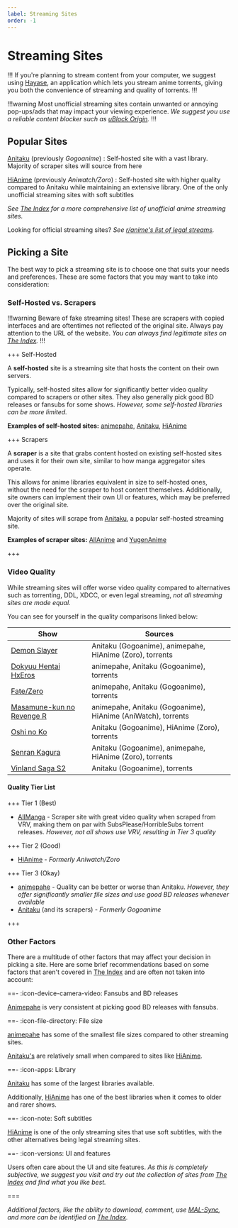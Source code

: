 ```yaml
---
label: Streaming Sites
order: -1
---
```


# Streaming Sites

!!!
If you're planning to stream content from your computer, we suggest using [Hayase](https://github.com/hayase-app/ui), an application which lets you stream anime torrents, giving you both the convenience of streaming and quality of torrents.
!!!

!!!warning
Most unofficial streaming sites contain unwanted or annoying pop-ups/ads that may impact your viewing experience. *We suggest you use a reliable content blocker such as [uBlock Origin](https://ublockorigin.com).*
!!!

## Popular Sites

[Anitaku](https://anitaku.to) (previously *Gogoanime*)
:   Self-hosted site with a vast library. Majority of scraper sites will source from here

[HiAnime](https://hianime.to) (previously *Aniwatch/Zoro*)
:   Self-hosted site with higher quality compared to Anitaku while maintaining an extensive library. One of the only unofficial streaming sites with soft subtitles

*See [The Index](https://theindex.moe) for a more comprehensive list of unofficial anime streaming sites.*

Looking for official streaming sites? *See [r/anime's list of legal streams](https://www.reddit.com/r/anime/wiki/legal_streams).*

## Picking a Site

The best way to pick a streaming site is to choose one that suits your needs and preferences. These are some factors that you may want to take into consideration:

### Self-Hosted vs. Scrapers

!!!warning
Beware of fake streaming sites! These are scrapers with copied interfaces and are oftentimes not reflected of the original site. Always pay attention to the URL of the website. *You can always find legitimate sites on [The Index](https://theindex.moe).*
!!!

+++ Self-Hosted

A **self-hosted** site is a streaming site that hosts the content on their own servers.

Typically, self-hosted sites allow for significantly better video quality compared to scrapers or other sites. They also generally pick good BD releases or fansubs for some shows. *However, some self-hosted libraries can be more limited.*

**Examples of self-hosted sites:** [animepahe](https://animepahe.com), [Anitaku](https://anitaku.to), [HiAnime](https://hianime.to)

+++ Scrapers

A **scraper** is a site that grabs content hosted on existing self-hosted sites and uses it for their own site, similar to how manga aggregator sites operate.

This allows for anime libraries equivalent in size to self-hosted ones, without the need for the scraper to host content themselves. Additionally, site owners can implement their own UI or features, which may be preferred over the original site.

Majority of sites will scrape from [Anitaku](https://anitaku.to), a popular self-hosted streaming site.

**Examples of scraper sites:** [AllAnime](https://allanime.to) and [YugenAnime](https://yugenanime.tv)

+++

### Video Quality

While streaming sites will offer worse video quality compared to alternatives such as torrenting, DDL, XDCC, or even legal streaming, *not all streaming sites are made equal.*

You can see for yourself in the quality comparisons linked below:

Show                                                      | Sources
----------------------------------------------------------|------------------------------------------------------------------------------
[Demon Slayer](https://slow.pics/c/pjYaqdnr)              | Anitaku (Gogoanime), animepahe, HiAnime (Zoro), torrents
[Dokyuu Hentai HxEros](https://slow.pics/c/PZRxqAsh)      | animepahe, Anitaku (Gogoanime), torrents
[Fate/Zero](https://slow.pics/c/1LNZtDzm)                 | animepahe, Anitaku (Gogoanime), torrents
[Masamune-kun no Revenge R](https://slow.pics/c/rj3QjRMA) | animepahe, Anitaku (Gogoanime), HiAnime (AniWatch), torrents
[Oshi no Ko](https://slow.pics/c/6HqApHsn)                | Anitaku (Gogoanime), HiAnime (Zoro), torrents
[Senran Kagura](https://slow.pics/c/QLtX61qx)             | Anitaku (Gogoanime), animepahe, HiAnime (Zoro), torrents
[Vinland Saga S2](https://slow.pics/c/GjhwBwo3)           | Anitaku (Gogoanime), torrents

#### Quality Tier List

+++ Tier 1 (Best)

- [AllManga](https://allmanga.to) - Scraper site with great video quality when scraped from VRV, making them on par with SubsPlease/HorribleSubs torrent releases. *However, not all shows use VRV, resulting in Tier 3 quality*

+++ Tier 2 (Good)

- [HiAnime](https://hianime.to) - *Formerly Aniwatch/Zoro*

+++ Tier 3 (Okay)

- [animepahe](https://animepahe.com) - Quality can be better or worse than Anitaku. *However, they offer significantly smaller file sizes and use good BD releases whenever available*
- [Anitaku](https://anitaku.to) (and its scrapers) - *Formerly Gogoanime*

+++

### Other Factors

There are a multitude of other factors that may affect your decision in picking a site. Here are some brief recommendations based on some factors that aren't covered in [The Index](https://theindex.moe) and are often not taken into account:

==- :icon-device-camera-video: Fansubs and BD releases

[Animepahe](https://animepahe.com) is very consistent at picking good BD releases with fansubs.

==- :icon-file-directory: File size

[animepahe](https://animepahe.com) has some of the smallest file sizes compared to other streaming sites.

[Anitaku's](https://anitaku.to) are relatively small when compared to sites like [HiAnime](https://hianime.to).

==- :icon-apps: Library

[Anitaku](https://anitaku.to) has some of the largest libraries available.

Additionally, [HiAnime](https://hianime.to) has one of the best libraries when it comes to older and rarer shows.

==- :icon-note: Soft subtitles

[HiAnime](https://hianime.to) is one of the only streaming sites that use soft subtitles, with the other alternatives being legal streaming sites.

==- :icon-versions: UI and features

Users often care about the UI and site features. *As this is completely subjective, we suggest you visit and try out the collection of sites from [The Index](https://theindex.moe) and find what you like best.*

===

*Additional factors, like the ability to download, comment, use [MAL-Sync](https://malsync.moe), and more can be identified on [The Index](https://theindex.moe).*
